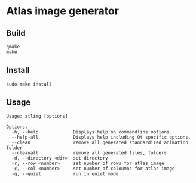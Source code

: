 # Atlas image generator



## Build

	qmake 
	make


## Install

	sudo make install


## Usage

	Usage: atlimg [options]

	Options:
	  -h, --help             Displays help on commandline options.
	  --help-all             Displays help including Qt specific options.
	  --clean                remove all generated standardized animation folder
	  --cleanall             remove all generated files, folders
	  -d, --directory <dir>  set directory
	  -r, --row <number>     set number of rows for atlas image
	  -c, --col <number>     set number of coloumns for atlas image 
	  -q, --quiet            run in quiet mode


